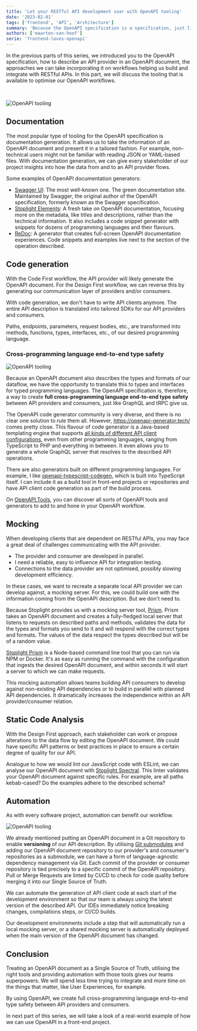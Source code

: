 ```yaml
---
title: 'Let your RESTful API development soar with OpenAPI tooling'
date: '2023-02-01'
tags: ['frontend', 'API', 'Architecture']
summary: 'Because the OpenAPI specification is a specification, just like the EcmaScript, HTML or CSS specification, we can reliably build tooling upon it. This tooling allows us to optimise our OpenAPI workflows and let us save precious time.'
authors: ['maarten-van-hoof']
serie: 'frontend-loves-openapi'
---
```


In the previous parts of this series, we introduced you to the OpenAPI specification, how to describe an API provider in an OpenAPI document, the approaches we can take incorporating it on workflows helping us build and integrate with RESTful APIs. In this part, we will discuss the tooling that is available to optimise our OpenAPI workflows.

<br/>

![OpenAPI tooling](/articles/frontend-loves-openapi/frontend-loves-openapi-tools-all.svg)

## Documentation

The most popular type of tooling for the OpenAPI specification is documentation generation. It allows us to take the information of an OpenAPI document and present it in a tailored fashion. For example, non-technical users might not be familiar with reading JSON or YAML-based files. With documentation generation, we can give every stakeholder of our project insights into how the data from and to an API provider flows.

Some examples of OpenAPI documentation generators:

- [Swagger UI](https://github.com/swagger-api/swagger-ui): The most well-known one. The green documentation site. Maintained by Swagger, the original author of the OpenAPI specification, formerly known as the Swagger specification.
- [Stoplight Elements](https://github.com/stoplightio/elements): A fresh take on OpenAPI documentation, focusing more on the metadata, like titles and descriptions, rather than the technical information. It also includes a code snippet generator with snippets for dozens of programming languages and their flavours.
- [ReDoc](https://github.com/Redocly/redoc): A generator that creates full-screen OpenAPI documentation experiences. Code snippets and examples live next to the section of the operation described.

## Code generation

With the Code First workflow, the API provider will likely generate the OpenAPI document. For the Design First workflow, we can reverse this by generating our communication layer of providers and/or consumers.

With code generation, we don't have to write API clients anymore. The entire API description is translated into tailored SDKs for our API providers and consumers.

Paths, endpoints, parameters, request bodies, etc., are transformed into methods, functions, types, interfaces, etc., of our desired programming language.

### Cross-programming language end-to-end type safety

![OpenAPI tooling](/articles/frontend-loves-openapi/frontend-loves-openapi-tools-sdk-langs.svg)

Because an OpenAPI document also describes the types and formats of our dataflow, we have the opportunity to translate this to types and interfaces for typed programming languages. The OpenAPI specification is, therefore, a way to create **full cross-programming language end-to-end type safety** between API providers and consumers, just like GraphQL and tRPC give us.

The OpenAPI code generator community is very diverse, and there is no clear one solution to rule them all. However, https://openapi-generator.tech/ comes pretty close. This flavour of code generator is a Java-based templating engine that supports [all kinds of different API client configurations](https://openapi-generator.tech/docs/generators), even from other programming languages, ranging from TypeScript to PHP and everything in between. It even allows you to generate a whole GraphQL server that resolves to the described API operations.

There are also generators built on different programming languages. For example, I like [openapi-typescript-codegen](https://github.com/ferdikoomen/openapi-typescript-codegen/), which is built into TypeScript itself. I can include it as a build tool in front-end projects or repositories and have API client code generation as part of the build process.

On [OpenAPI.Tools](https://openapi.tools/#sdk), you can discover all sorts of OpenAPI tools and generators to add to and hone in your OpenAPI workflow.

## Mocking

When developing clients that are dependent on RESTful APIs, you may face a great deal of challenges communicating with the API provider.

- The provider and consumer are developed in parallel.
- I need a reliable, easy to influence API for integration testing.
- Connections to the data provider are not optimised, possibly slowing development efficiency.

In these cases, we want to recreate a separate local API provider we can develop against, a mocking server. For this, we could build one with the information coming from the OpenAPI description. But we don't need to.

Because Stoplight provides us with a mocking server tool, [Prism](https://github.com/stoplightio/prism). Prism takes an OpenAPI document and creates a fully-fledged local server that listens to requests on described paths and methods, validates the data for the types and formats you send to it and will respond with the correct types and formats. The values of the data respect the types described but will be of a random value.

[Stoplight Prism](https://github.com/stoplightio/prism) is a Node-based command line tool that you can run via NPM or Docker. It's as easy as running the command with the configuration that ingests the desired OpenAPI document, and within seconds it will start a server to which we can make requests.

This mocking automation allows teams building API consumers to develop against non-existing API dependencies or to build in parallel with planned API dependencies. It dramatically increases the independence within an API provider/consumer relation.

## Static Code Analysis

With the Design First approach, each stakeholder can work or propose alterations to the data flow by editing the OpenAPI document. We could have specific API patterns or best practices in place to ensure a certain degree of quality for our API.

Analogue to how we would lint our JavaScript code with ESLint, we can analyse our OpenAPI document with [Stoplight Spectral](https://github.com/stoplightio/spectral). This linter validates your OpenAPI document against specific rules. For example, are all paths kebab-cased? Do the examples adhere to the described schema?

## Automation

As with every software project, automation can benefit our workflow.

![OpenAPI tooling](/articles/frontend-loves-openapi/frontend-loves-openapi-tools-automation.svg)

We already mentioned putting an OpenAPI document in a Git repository to enable **versioning** of our API description. By utilising [Git submodules](https://git-scm.com/book/en/v2/Git-Tools-Submodules) and adding our OpenAPI document repository to our provider's and consumer's repositories as a submodule, we can have a form of language-agnostic dependency management via Git. Each commit of the provider or consumer repository is tied precisely to a specific commit of the OpenAPI repository. Pull or Merge Requests are linted by CI/CD to check for code quality before merging it into our Single Source of Truth.

We can automate the generation of API client code at each start of the development environment so that our team is always using the latest version of the described API. Our IDEs immediately notice breaking changes, compilations steps, or CI/CD builds.

Our development environments include a step that will automatically run a local mocking server, or a shared mocking server is automatically deployed when the main version of the OpenAPI document has changed.

## Conclusion

Treating an OpenAPI document as a Single Source of Truth, utilising the right tools and providing automation with those tools gives our teams superpowers. We will spend less time trying to integrate and more time on the things that matter, like User Experiences, for example.

By using OpenAPI, we create full cross-programming language end-to-end type safety between API providers and consumers.

In next part of this series, we will take a look of a real-world example of how we can use OpenAPI in a front-end project.
